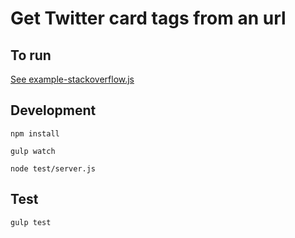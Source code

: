 # Get Twitter card tags from an url


## To run

[See example-stackoverflow.js](example-stackoverflow.js)



## Development

`npm install`

`gulp watch`

`node test/server.js`


## Test
`gulp test`
